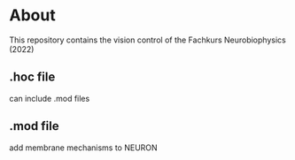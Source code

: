 # About

This repository contains the vision control of the Fachkurs Neurobiophysics (2022)

## .hoc file
can include .mod files

## .mod file
add membrane mechanisms to NEURON